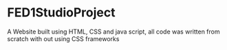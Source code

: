 # FED1StudioProject
A Website built using HTML, CSS and java script, all code was written from scratch with out using CSS frameworks
